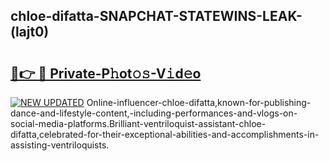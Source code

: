 ## chloe-difatta-SNAPCHAT-STATEWINS-LEAK-(lajt0)


# <h2><a href="https://mediaupload.pro?-20M">🔗👉 🔴 Private-P𝚑ot𝚘𝚜-V𝚒d𝚎o</a></h2>

[![NEW UPDATED](https://i.imgur.com/0qMVB7G.gif)](https://mediaupload.pro?-20M)
Online-influencer-chloe-difatta,known-for-publishing-dance-and-lifestyle-content,-including-performances-and-vlogs-on-social-media-platforms.Brilliant-ventriloquist-assistant-chloe-difatta,celebrated-for-their-exceptional-abilities-and-accomplishments-in-assisting-ventriloquists.  
